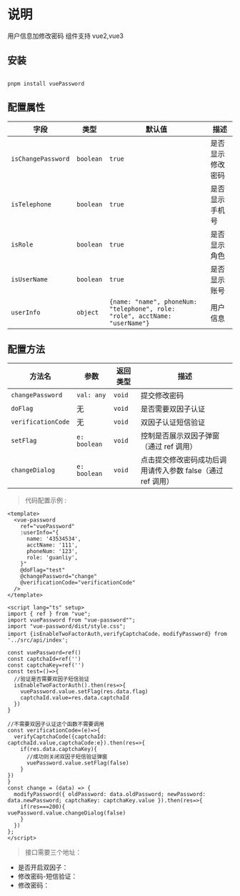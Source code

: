 # 说明

用户信息加修改密码 组件支持 vue2,vue3

## 安装

```

pnpm install vuePassword

```

## 配置属性

| 字段               | 类型      | 默认值                                                                      | 描述             |
| ------------------ | --------- | --------------------------------------------------------------------------- | ---------------- |
| `isChangePassword` | `boolean` | `true`                                                                      | 是否显示修改密码 |
| `isTelephone`      | `boolean` | `true`                                                                      | 是否显示手机号   |
| `isRole`           | `boolean` | `true`                                                                      | 是否显示角色     |
| `isUserName`       | `boolean` | `true`                                                                      | 是否显示账号     |
| `userInfo`         | `object`  | `{name: "name", phoneNum: "telephone", role: "role", acctName: "userName"}` | 用户信息         |

## 配置方法

| 方法名             | 参数         | 返回类型 | 描述                                                        |
| ------------------ | ------------ | -------- | ----------------------------------------------------------- |
| `changePassword`   | `val: any`   | `void`   | 提交修改密码                                                |
| `doFlag`           | 无           | `void`   | 是否需要双因子认证                                          |
| `verificationCode` | 无           | `void`   | 双因子认证短信验证                                          |
| `setFlag`          | `e: boolean` | `void`   | 控制是否展示双因子弹窗（通过 ref 调用）                     |
| `changeDialog`     | `e: boolean` | `void`   | 点击提交修改密码成功后调用请传入参数 false（通过 ref 调用） |

> 代码配置示例 :

```vue
<template>
  <vue-password
    ref="vuePassword"
    :userInfo="{
      name: '43534534',
      acctName: '111',
      phoneNum: '123',
      role: 'guanliy',
    }"
    @doFlag="test"
    @changePassword="change"
    @verificationCode="verificationCode"
  />
</template>

<script lang="ts" setup>
import { ref } from "vue";
import vuePassword from "vue-password"";
import "vue-password/dist/style.css";
import {isEnableTwoFactorAuth,verifyCaptchaCode，modifyPassword} from '../src/api/index';

const vuePassword=ref()
const captchaId=ref('')
const captchaKey=ref('')
const test=()=>{
  //验证是否需要双因子短信验证
  isEnableTwoFactorAuth().then(res=>{
    vuePassword.value.setFlag(res.data.flag)
    captchaId.value=res.data.captchaId
  })
}

//不需要双因子认证这个函数不需要调用
const verificationCode=(e)=>{
  verifyCaptchaCode({captchaId:  captchaId.value,captchaCode:e}).then(res=>{
    if(res.data.captchaKey){
      //成功则关闭双因子短信验证弹窗
      vuePassword.value.setFlag(false)
    }
})
}
const change = (data) => {
  modifyPassword({ oldPassword: data.oldPassword; newPassword: data.newPassword; captchaKey: captchaKey.value }).then(res=>{
    if(res===200){
vuePassword.value.changeDialog(false)
    }
  })
};
</script>
```

> 接口需要三个地址：

- 是否开启双因子：
- 修改密码-短信验证：
- 修改密码：
